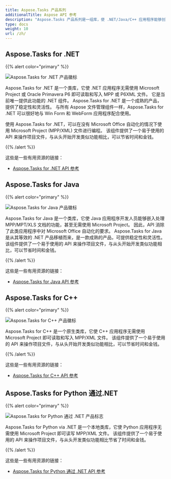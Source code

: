 ```yaml
---
title: Aspose.Tasks 产品系列
additionalTitle: Aspose API 参考
description: "Aspose.Tasks 产品系列是一组库，使 .NET/Java/C++ 应用程序能够创建、修改、转换和打印 MPP、Primavera XML 文件。"
type: docs
weight: 10
url: /zh/
---
```


## Aspose.Tasks for .NET

{{% alert color="primary" %}}

![Aspose.Tasks for .NET 产品徽标](../home_1.png)

Aspose.Tasks for .NET 是一个类库，它使 .NET 应用程序无需使用 Microsoft Project 或 Oracle Primavera P6 即可读取和写入 MPP 或 P6XML 文件。 它是当前唯一提供此功能的 .NET 组件。 Aspose.Tasks for .NET 是一个成熟的产品，提供了稳定性和灵活性。 与所有 Aspose 文件管理组件一样，Aspose.Tasks for .NET 可以很好地与 Win Form 和 WebForm 应用程序配合使用。

使用 Aspose.Tasks for .NET，可以在没有 Microsoft Office 自动化的情况下使用 Microsoft Project (MPP/XML) 文件进行编程。 该组件提供了一个易于使用的 API 来操作项目文件，与从头开始开发类似功能相比，可以节省时间和金钱。

{{% /alert %}}

这些是一些有用资源的链接：
- [Aspose.Tasks for .NET API 参考](/tasks/zh/net/)

## Aspose.Tasks for Java

{{% alert color="primary" %}}

![Aspose.Tasks for Java 产品徽标](../home_2.png)

Aspose.Tasks for Java 是一个类库，它使 Java 应用程序开发人员能够嵌入处理 MPP/MPT/XLS 文档的功能，甚至无需使用 Microsoft Project。 因此，API 消除了此类应用程序中对 Microsoft Office 自动化的要求。 Aspose.Tasks for Java 是从其等效的 .NET 产品移植而来，是一款成熟的产品，可提供稳定性和灵活性。 该组件提供了一个易于使用的 API 来操作项目文件，与从头开始开发类似功能相比，可以节省时间和金钱。

{{% /alert %}}

这些是一些有用资源的链接：
- [Aspose.Tasks for Java API 参考](/tasks/java/)

## Aspose.Tasks for C++

{{% alert color="primary" %}}

![Aspose.Tasks for C++ 产品徽标](../home_3.png)

Aspose.Tasks for C++ 是一个原生类库，它使 C++ 应用程序无需使用 Microsoft Project 即可读取和写入 MPP/XML 文件。 该组件提供了一个易于使用的 API 来操作项目文件，与从头开始开发类似功能相比，可以节省时间和金钱。

{{% /alert %}}

这些是一些有用资源的链接：
- [Aspose.Tasks for C++ API 参考](/tasks/cpp/)

## Aspose.Tasks for Python 通过.NET

{{% alert color="primary" %}}

![Aspose.Tasks for Python 通过 .NET 产品标志](../home_4.png)

Aspose.Tasks for Python via .NET 是一个本地类库，它使 Python 应用程序无需使用 Microsoft Project 即可读写 MPP/XML 文件。 该组件提供了一个易于使用的 API 来操作项目文件，与从头开发类似功能相比节省了时间和金钱。

{{% /alert %}}

这些是一些有用资源的链接：
- [Aspose.Tasks for Python 通过 .NET API 参考](/tasks/python-net/)
